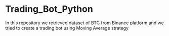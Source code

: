 # Trading_Bot_Python
In this repository we retrieved dataset of BTC from Binance platform and we tried to create a trading bot using Moving Average strategy
